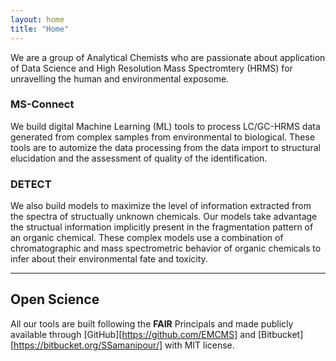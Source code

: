 ```yaml
---
layout: home
title: "Home"
---
```


We are a group of Analytical Chemists who are passionate about application of Data Science and High Resolution Mass Spectromtery (HRMS) for unravelling the human and environmental exposome. 

### **MS-Connect** 
We build digital Machine Learning (ML) tools to process LC/GC-HRMS data generated from complex samples from environmental to biological. These tools are to automize the data processing from the data import to structural elucidation and the assessment of quality of the identification. 



### **DETECT**
We also build models to maximize the level of information extracted from the spectra of structually unknown chemicals. Our models take advantage the structual information implicitly present in the fragmentation pattern of an organic chemical. These complex models use a combination of chromatographic and mass spectrometric behavior of organic chemicals to infer about their environmental fate and toxicity.





---------------------------------------------------------------------------------------------------
## Open Science
All our tools are built following the **FAIR** Principals and made publicly available through [GitHub][https://github.com/EMCMS] and [Bitbucket][https://bitbucket.org/SSamanipour/] with MIT license. 
